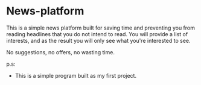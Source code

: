 # News-platform

This is a simple news platform built for saving time and preventing you from reading headlines that you do not intend to read.
You will provide a list of interests, and as the result you will only see what you're interested to see.

No suggestions, no offers, no wasting time.

p.s: 
  - This is a simple program built as my first project.
